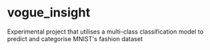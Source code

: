 # vogue_insight
 Experimental project that utilises a multi-class classification model to predict and categorise MNIST's fashion dataset
